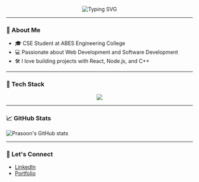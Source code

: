 <!-- Typing animation header -->
<p align="center">
  <img src="https://readme-typing-svg.herokuapp.com?font=Fira+Code&size=24&duration=3000&pause=1000&center=true&vCenter=true&multiline=true&width=600&height=100&lines=Hi+%F0%9F%91%8B%2C+I'm+Prasoon+Kumar+Sharma!;Web+Developer+%7C+Programmer+%7C+Tech+Enthusiast;Welcome+to+my+GitHub+Profile+%F0%9F%92%BB" alt="Typing SVG" />
</p>

---

### 🚀 About Me

- 🎓 CSE Student at ABES Engineering College  
- 💻 Passionate about Web Development and Software Development  
- 🛠️ I love building projects with React, Node.js, and C++

---

### 🧰 Tech Stack

<p align="center">
  <img src="https://skillicons.dev/icons?i=html,css,js,react,nodejs,mongodb,cpp,python,git,github,vscode" />
</p>

---

### 📈 GitHub Stats

![Prasoon's GitHub stats](https://github-readme-stats.vercel.app/api?username=prasoonkumarsharma&show_icons=true&theme=radical)

---

### 🔗 Let's Connect

- [LinkedIn](https://www.linkedin.com/in/yourprofile/)
- [Portfolio](https://yourportfolio.com)

